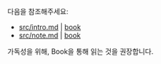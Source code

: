 다음을 참조해주세요:

* [src/intro.md](src/intro.md) | [book](https://ky0422.github.io/intermediate/intro.html)
* [src/note.md](src/note.md) | [book](https://ky0422.github.io/intermediate/note.html)

가독성을 위해, Book을 통해 읽는 것을 권장합니다.
